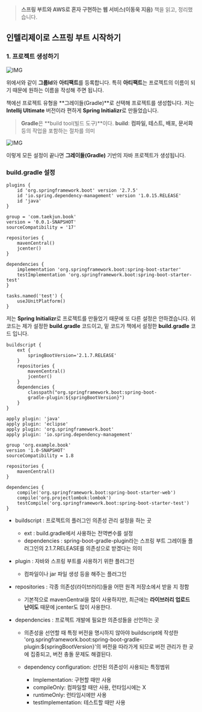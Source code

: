 > **스프링 부트와 AWS로 혼자 구현하는 웹 서비스(이동욱 지음)** 책을 읽고, 정리했습니다.

## 인텔리제이로 스프링 부트 시작하기
### 1. 프로젝트 생성하기
![IMG](https://velog.velcdn.com/images/kimtaekjun/post/e746a05c-a097-40e9-8992-cfb93ce7c85d/image.png)

위에서와 같이 **그룹Id**와 **아티팩트**를 등록합니다. 특히 **아티팩트**는 프로젝트의 이름이 되기 때문에 원하는 이름을 작성해 주면 됩니다.

책에선 프로젝트 유형을 **그레이들(Gradle)**로 선택해 프로젝트를 생성합니다.
저는 **Intellij Ultimate** 버전이라 편하게 **Spring Initializr**로 만들었습니다.
> **Gradle**은 **build tool(빌드 도구)**이다.
**build**: **컴파일, 테스트, 배포, 문서화** 등의 작업을 포함하는 절차를 의미

![IMG](https://velog.velcdn.com/images/kimtaekjun/post/ef94ae3d-8acb-4306-b30a-c9fb95b47126/image.png)

이렇게 모든 설정이 끝나면 **그레이들(Gradle)** 기반의 자바 프로젝트가 생성됩니다.

### build.gradle 설정
```
plugins {
	id 'org.springframework.boot' version '2.7.5'
	id 'io.spring.dependency-management' version '1.0.15.RELEASE'
	id 'java'
}

group = 'com.taekjun.book'
version = '0.0.1-SNAPSHOT'
sourceCompatibility = '17'

repositories {
	mavenCentral()
	jcenter()
}

dependencies {
	implementation 'org.springframework.boot:spring-boot-starter'
	testImplementation 'org.springframework.boot:spring-boot-starter-test'
}

tasks.named('test') {
	useJUnitPlatform()
}
```
저는 **Spring Initializr**로 프로젝트를 만들었기 때문에 또 다른 설정은 안하겠습니다.
위 코드는 제가 설정한 **build.gradle** 코드이고, 밑 코드가 책에서 설정한 **build.gradle** 코드 입니다.
<br>

```
buildscript {
    ext {
        springBootVersion='2.1.7.RELEASE'
    }
    repositories {
        mavenCentral()
        jcenter()
    }
    dependencies {
        classpath("org.springframework.boot:spring-boot-
        gradle-plugin:${springBootVersion}")
    }
}

apply plugin: 'java'
apply plugin: 'eclipse'
apply plugin: 'org.springframework.boot'
apply plugin: 'io.spring.dependency-management'

group 'org.example.book'
version '1.0-SNAPSHOT'
sourceCompatibility = 1.8

repositories {
    mavenCentral()
}

dependencies {
    compile('org.springframework.boot:spring-boot-starter-web')
    compile('org.projectlombok:lombok')
    testCompile('org.springframework.boot:spring-boot-starter-test')
}
```
- buildscript : 프로젝트의 플러그인 의존성 관리 설정을 하는 곳
    - ext : build.gradle에서 사용하는 전역변수를 설정
    - dependencies : spring-boot-gradle-plugin라는 스프링 부트 그레이들 플러그인의 2.1.7.RELEASE를 의존성으로 받겠다는 의미

- plugin : 자바와 스프링 부트를 사용하기 위한 플러그인
    - 컴파일이나 jar 파일 생성 등을 해주는 플러그인

- repositories : 각종 의존성(라이브러리)들을 어떤 원격 저장소에서 받을 지 정함
    - 기본적으로 mavenGentral을 많이 사용하지만, 최근에는 **라이브러리 업로드 난이도** 때문에 jcenter도 많이 사용한다.

- dependencies : 프로젝트 개발에 필요한 의존성들을 선언하는 곳
    - 의존성을 선언할 때 특정 버전을 명시하지 않아야 buildscript에 작성한 'org.springframework.boot:spring-boot-gradle-plugin:${springBootVersion}'의 버전을 따라가게 되므로 버전 관리가 한 곳에 집중되고, 버전 충돌 문제도 해결된다.

    - dependency configuration: 선언된 의존성이 사용되는 특정범위
        - Implementation: 구현할 때만 사용
        - compileOnly: 컴파일할 때만 사용, 런타임시에는 X
        - runtimeOnly: 런타임시에만 사용
        - testImplementation: 테스트할 때만 사용